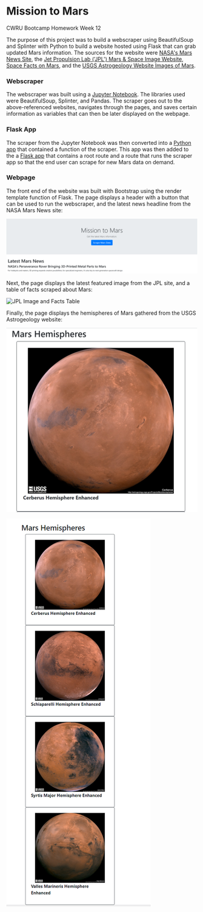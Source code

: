 # Mission to Mars
CWRU Bootcamp Homework Week 12

The purpose of this project was to build a webscraper using BeautifulSoup and Splinter with Python to build a website hosted using Flask that can grab updated Mars information. The sources for the website were [NASA's Mars News Site](https://mars.nasa.gov/news/), the [Jet Propulsion Lab ('JPL') Mars & Space Image Website](https://www.jpl.nasa.gov/spaceimages/?search=&category=Mars), [Space Facts on Mars](https://space-facts.com/mars/), and the [USGS Astrogeology Website Images of Mars](https://astrogeology.usgs.gov/search/results?q=hemisphere+enhanced&k1=target&v1=Mars).

### Webscraper

The webscraper was built using a [Jupyter Notebook](https://github.com/Lbrady1025/web-scraping-challenge/mission_to_mars.ipynb). The libraries used were BeautifulSoup, Splinter, and Pandas. The scraper goes out to the above-referenced websites, navigates through the pages, and saves certain information as variables that can then be later displayed on the webpage.

### Flask App

The scraper from the Jupyter Notebook was then converted into a [Python app](https://github.com/Lbrady1025/web-scraping-challenge/scrape_mars.py) that contained a function of the scraper. This app was then added to the a [Flask app](https://github.com/Lbrady1025/web-scraping-challenge/app.py) that contains a root route and a route that runs the scraper app so that the end user can scrape for new Mars data on demand.

### Webpage

The front end of the website was built with Bootstrap using the render template function of Flask. The page displays a header with a button that can be used to run the webscraper, and the latest news headline from the NASA Mars News site:

![Header and Latest Headline](/screenshots/website_header.PNG)

Next, the page displays the latest featured image from the JPL site, and a table of facts scraped about Mars:

![JPL Image and Facts Table](/screenshots/featured_photo_facts.PNG)

Finally, the page displays the hemispheres of Mars gathered from the USGS Astrogeology website:

![First Hemisphere](/screenshots/hemisphere_one.PNG)

![All Hemispheres from Mobile View](/screenshots/hemisphere_all.PNG)
